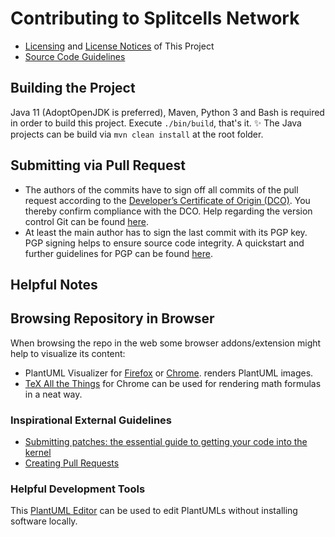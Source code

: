 # Contributing to Splitcells Network
* [Licensing](./LICENSE.md) and [License Notices](./NOTICE.md) of This Project
* [Source Code Guidelines](https://splitcells.net/net/splitcells/network/guidelines/index.html)
## Building the Project
Java 11 (AdoptOpenJDK is preferred), Maven, Python 3 and Bash is required in
order to build this project.
Execute `./bin/build`, that's it. ✨
The Java projects can be build via `mvn clean install` at the root folder.
## Submitting via Pull Request
* The authors of the commits have to sign off all commits of the pull request
  according to the [Developer’s Certificate of Origin (DCO)](src/main/txt/net/splitcells/network/legal/Developer_Certificate_of_Origin.v1.1.txt).
  You thereby confirm compliance with the DCO.
  Help regarding the version control Git can be found
  [here](src/main/md/net/splitcells/network/guidelines/gist/git.md).
* At least the main author has to sign the last commit with its PGP key.
  PGP signing helps to ensure source code integrity.
  A quickstart and further guidelines for PGP can be found
  [here](src/main/md/net/splitcells/network/guidelines/gist/pgp.md).
## Helpful Notes
## Browsing Repository in Browser
When browsing the repo in the web some browser addons/extension might help
to visualize its content:
* PlantUML Visualizer for [Firefox](https://addons.mozilla.org/en-US/firefox/addon/plantuml-visualizer/)
  or [Chrome](https://chrome.google.com/webstore/detail/plantuml-visualizer/ffaloebcmkogfdkemcekamlmfkkmgkcf).
  renders PlantUML images.
* [TeX All the Things](https://chrome.google.com/webstore/detail/tex-all-the-things/cbimabofgmfdkicghcadidpemeenbffn/)
  for Chrome can be used for rendering math formulas in a neat way.
### Inspirational External Guidelines
* [Submitting patches: the essential guide to getting your code into the kernel](https://www.kernel.org/doc/html/latest/process/submitting-patches.html)
* [Creating Pull Requests](https://www.kernel.org/doc/html/latest/maintainer/pull-requests.html)
### Helpful Development Tools
This [PlantUML Editor](https://plantuml-editor.kkeisuke.com/) can be used to
edit PlantUMLs without installing software locally.